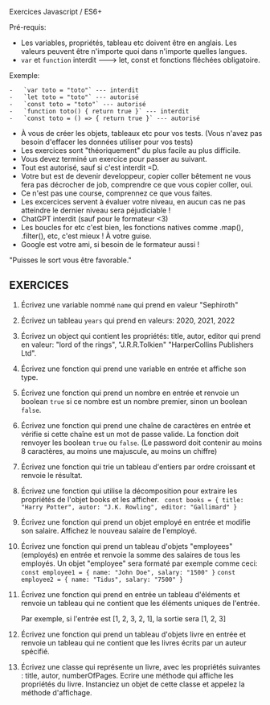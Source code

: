 Exercices Javascript / ES6+

Pré-requis:

-   Les variables, propriétés, tableau etc doivent être en anglais. Les valeurs peuvent être n'importe quoi dans n'importe quelles langues.
-   `var` et `function` interdit ---> let, const et fonctions fléchées obligatoire.

Exemple:

    -   `var toto = "toto"` --- interdit
    -   `let toto = "toto"` --- autorisé
    -   `const toto = "toto"` --- autorisé
    -   `function toto() { return true }` --- interdit
    -   `const toto = () => { return true }` --- autorisé

-   À vous de créer les objets, tableaux etc pour vos tests. (Vous n'avez pas besoin d'effacer les données utiliser pour vos tests)
-   Les exercices sont "théoriquement" du plus facile au plus difficile.
-   Vous devez terminé un exercice pour passer au suivant.
-   Tout est autorisé, sauf si c'est interdit =D.
-   Votre but est de devenir developpeur, copier coller bêtement ne vous fera pas décrocher de job, comprendre ce que vous copier coller, oui.
-   Ce n'est pas une course, comprennez ce que vous faites.
-   Les excercices servent à évaluer votre niveau, en aucun cas ne pas atteindre le dernier niveau sera péjudiciable !
-   ChatGPT interdit (sauf pour le formateur <3)
-   Les boucles for etc c'est bien, les fonctions natives comme .map(), .filter(), etc, c'est mieux ! À votre guise.
-   Google est votre ami, si besoin de le formateur aussi !

"Puisses le sort vous être favorable."

## EXERCICES

1. Écrivez une variable nommé `name` qui prend en valeur "Sephiroth"

2. Écrivez un tableau `years` qui prend en valeurs: 2020, 2021, 2022

3. Écrivez un object qui contient les propriétés: title, autor, editor qui prend en valeur: "lord of the rings", "J.R.R.Tolkien" "HarperCollins Publishers Ltd".

4. Écrivez une fonction qui prend une variable en entrée et affiche son type.

5. Écrivez une fonction qui prend un nombre en entrée et renvoie un boolean `true` si ce nombre est un nombre premier, sinon un boolean `false`.

6. Écrivez une fonction qui prend une chaîne de caractères en entrée et vérifie si cette chaîne est un mot de passe valide. La fonction doit renvoyer les boolean `true` ou `false`.
   (Le password doit contenir au moins 8 caractères, au moins une majuscule, au moins un chiffre)

7. Écrivez une fonction qui trie un tableau d'entiers par ordre croissant et renvoie le résultat.

8. Écrivez une fonction qui utilise la décomposition pour extraire les propriétés de l'objet books et les afficher.
   ` const books = { title: "Harry Potter", autor: "J.K. Rowling", editor: "Gallimard" }`

9. Écrivez une fonction qui prend un objet employé en entrée et modifie son salaire. Affichez le nouveau salaire de l'employé.

10. Écrivez une fonction qui prend un tableau d'objets "employees" (employés) en entrée et renvoie la somme des salaires de tous les employés.
    Un objet "employee" sera formaté par exemple comme ceci:
    `const employee1 = { name: "John Doe", salary: "1500" }`
    `const employee2 = { name: "Tidus", salary: "7500" }`

11. Écrivez une fonction qui prend en entrée un tableau d'éléments et renvoie un tableau qui ne contient que les éléments uniques de l'entrée.

    Par exemple, si l'entrée est [1, 2, 3, 2, 1], la sortie sera [1, 2, 3]

12. Écrivez une fonction qui prend un tableau d'objets livre en entrée et renvoie un tableau qui ne contient que les livres écrits par un auteur spécifié.

13. Écrivez une classe qui représente un livre, avec les propriétés suivantes : title, autor, numberOfPages.
    Ecrire une méthode qui affiche les propriétés du livre.
    Instanciez un objet de cette classe et appelez la méthode d'affichage.
